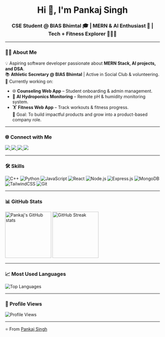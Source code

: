 <!-- Banner / Profile Header -->
<h1 align="center">Hi 👋, I'm Pankaj Singh</h1>
<h3 align="center">CSE Student @ BIAS Bhimtal 🎓 | MERN & AI Enthusiast 🚀 | Tech + Fitness Explorer 🏋️‍♂️🥾</h3>

---

### 👨‍💻 About Me
💡 Aspiring software developer passionate about **MERN Stack, AI projects, and DSA**.  
📚 **Athletic Secretary @ BIAS Bhimtal** | Active in Social Club & volunteering.  
🌱 Currently working on:
- 🌐 **Counseling Web App** – Student onboarding & admin management.  
- 🤖 **AI Hydroponics Monitoring** – Remote pH & humidity monitoring system.  
- 🏋️ **Fitness Web App** – Track workouts & fitness progress.  
🎯 Goal: To build impactful products and grow into a product-based company role.  

---

### 🌐 Connect with Me
<p align="left">
<a href="https://www.linkedin.com/in/pankaj-singh-2a968b212/" target="blank">
<img src="https://img.shields.io/badge/LinkedIn-0077B5?style=for-the-badge&logo=linkedin&logoColor=white"/>
</a>
<a href="mailto:singhps588@gmail.com">
<img src="https://img.shields.io/badge/Gmail-D14836?style=for-the-badge&logo=gmail&logoColor=white"/>
</a>
<a href="https://portfolio-j9v1-fzf179iwf-pankaj-singhs-projects-aaf995e9.vercel.app/" target="blank">
<img src="https://img.shields.io/badge/Portfolio-000000?style=for-the-badge&logo=vercel&logoColor=white"/>
</a>
<a href="https://www.instagram.com/pankajsngh_/" target="blank">
<img src="https://img.shields.io/badge/Instagram-E4405F?style=for-the-badge&logo=instagram&logoColor=white"/>
</a>
</p>

---

### 🛠️ Skills
![C++](https://img.shields.io/badge/C++-00599C?style=for-the-badge&logo=cplusplus&logoColor=white)
![Python](https://img.shields.io/badge/Python-3776AB?style=for-the-badge&logo=python&logoColor=white)
![JavaScript](https://img.shields.io/badge/JavaScript-F7DF1E?style=for-the-badge&logo=javascript&logoColor=black)
![React](https://img.shields.io/badge/React-20232A?style=for-the-badge&logo=react&logoColor=61DAFB)
![Node.js](https://img.shields.io/badge/Node.js-339933?style=for-the-badge&logo=nodedotjs&logoColor=white)
![Express.js](https://img.shields.io/badge/Express.js-000000?style=for-the-badge&logo=express&logoColor=white)
![MongoDB](https://img.shields.io/badge/MongoDB-4EA94B?style=for-the-badge&logo=mongodb&logoColor=white)
![TailwindCSS](https://img.shields.io/badge/Tailwind_CSS-38B2AC?style=for-the-badge&logo=tailwind-css&logoColor=white)
![Git](https://img.shields.io/badge/Git-F05032?style=for-the-badge&logo=git&logoColor=white)

---

### 📊 GitHub Stats
<p align="left">
<img src="https://github-readme-stats.vercel.app/api?username=PankajSingh34&show_icons=true&theme=tokyonight" alt="Pankaj's GitHub stats" height="150"/>
<img src="https://github-readme-streak-stats.herokuapp.com/?user=PankajSingh34&theme=tokyonight" alt="GitHub Streak" height="150"/>
</p>

---

### 📈 Most Used Languages
<p align="left">
<img src="https://github-readme-stats.vercel.app/api/top-langs/?username=PankajSingh34&layout=compact&theme=tokyonight" alt="Top Languages" />
</p>

---

### 👀 Profile Views
![Profile Views](https://komarev.com/ghpvc/?username=PankajSingh34&color=blue&style=flat-square)

---

⭐️ From [Pankaj Singh](https://github.com/PankajSingh34)

